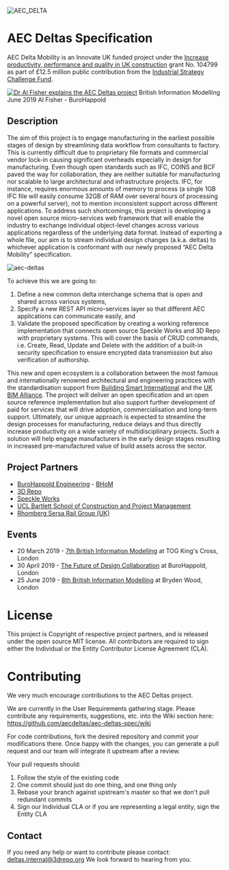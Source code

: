 ![AEC_DELTA](https://user-images.githubusercontent.com/3008807/56821254-b6c66c00-6845-11e9-908d-b2f4c6bc68ec.jpg)

# AEC Deltas Specification

AEC Delta Mobility is an Innovate UK funded project under the [Increase productivity, performance and quality in UK construction](https://apply-for-innovation-funding.service.gov.uk/competition/203/overview#scope) grant No. 104799 as part of £12.5 million public contribution from the [Industrial Strategy Challenge Fund](https://www.gov.uk/government/news/ai-and-digital-design-to-transform-future-of-uk-construction).

[![Dr Al Fisher explains the AEC Deltas project](https://user-images.githubusercontent.com/3008807/62527154-87ef6700-b832-11e9-814f-9c951e797957.png)](https://www.youtube.com/watch?v=ogfyzbeEZvc "Dr Al Fisher explains the AEC Deltas project")
British Information Modelling June 2019 Al Fisher - BuroHappold

## Description
The aim of this project is to engage manufacturing in the earliest possible stages of design by streamlining data workflow from consultants to factory. This is currently difficult due to proprietary file formats and commercial vendor lock-in causing significant overheads especially in design for manufacturing. Even though open standards such as IFC, COINS and BCF paved the way for collaboration, they are neither suitable for manufacturing nor scalable to large architectural and infrastructure projects. IFC, for instance, requires enormous amounts of memory to process (a single 1GB IFC file will easily consume 32GB of RAM over several hours of processing on a powerful server), not to mention inconsistent support across different applications. To address such shortcomings, this project is developing a novel open source micro-services web framework that will enable the industry to exchange individual object-level changes across various applications regardless of the underlying data format. Instead of exporting a whole file, our aim is to stream individual design changes (a.k.a. deltas) to whichever application is conformant with our newly proposed “AEC Delta Mobility” specification.
 
 ![aec-deltas](https://user-images.githubusercontent.com/3008807/53182999-77379580-35f2-11e9-93e5-98086647c0bf.png)
 
To achieve this we are going to:
1. Define a new common delta interchange schema that is open and shared across various systems, 
2. Specify a new REST API micro-services layer so that different AEC applications can communicate easily, and 
3. Validate the proposed specification by creating a working reference implementation that connects open source Speckle Works and 3D Repo with proprietary systems. This will cover the basis of CRUD commands, i.e. Create, Read, Update and Delete with the addition of a built-in security specification to ensure encrypted data transmission but also verification of authorship. 

This new and open ecosystem is a collaboration between the most famous and internationally renowned architectural and engineering practices with the standardisation support from [Building Smart International](https://www.buildingsmart.org) and the [UK BIM Alliance](http://www.ukbimalliance.org). The project will deliver an open specification and an open source reference implementation but also support further development of paid for services that will drive adoption, commercialisation and long-term support. Ultimately, our unique approach is expected to streamline the design processes for manufacturing, reduce delays and thus directly increase productivity on a wide variety of multidisciplinary projects. Such a solution will help engage manufacturers in the early design stages resulting in increased pre-manufactured value of build assets across the sector.

## Project Partners
* [BuroHappold Engineering](https://www.burohappold.com) - [BHoM](https://bhom.xyz)
* [3D Repo](https://3drepo.com)
* [Speckle Works](https://speckle.works)
* [UCL Bartlett School of Construction and Project Management](https://www.ucl.ac.uk/bartlett/construction/)
* [Rhomberg Sersa Rail Group (UK)](https://rhomberg-sersa.com)

## Events

* 20 March 2019 - [7th British Information Modelling](https://3drepo.com/british-information-modelling-march-2019/) at TOG King's Cross, London
* 30 April 2019 - [The Future of Design Collaboration](https://3drepo.com/event-the-future-of-design-collaboration/) at BuroHappold, London
* 25 June 2019 - [8th British Information Modelling](https://www.eventbrite.co.uk/e/3d-repo-british-information-modelling-june-2019-tickets-60297667948) at Bryden Wood, London


# License
This project is Copyright of respective project partners, and is released under the open source MIT license. All contributors are required to sign either the Individual or the Entity Contributor License Agreement (CLA).

# Contributing
We very much encourage contributions to the AEC Deltas project. 

We are currently in the User Requirements gathering stage. Please contribute any requirements, suggestions, etc. into the Wiki section here: https://github.com/aecdeltas/aec-deltas-spec/wiki 

For code contributions, fork the desired repository and commit your modifications there. Once happy with the changes, you can generate a pull request and our team will integrate it upstream after a review.

Your pull requests should:
1. Follow the style of the existing code
2. One commit should just do one thing, and one thing only
3. Rebase your branch against upstream's master so that we don't pull redundant commits
4. Sign our Individual CLA or if you are representing a legal entity, sign the Entity CLA

## Contact
If you need any help or want to contribute please contact: deltas.internal@3drepo.org We look forward to hearing from you.
